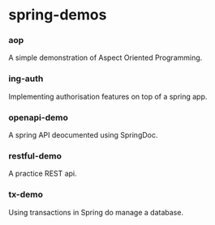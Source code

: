 # spring-demos

### aop
A simple demonstration of Aspect Oriented Programming.

### ing-auth
Implementing authorisation features on top of a spring app.

### openapi-demo
A spring API deocumented using SpringDoc.

### restful-demo
A practice REST api.

### tx-demo
Using transactions in Spring do manage a database.

